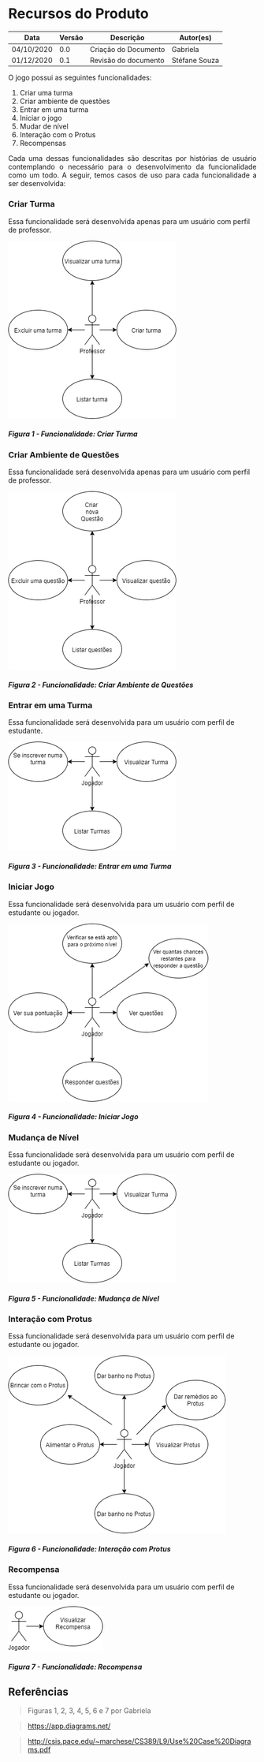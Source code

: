 # Recursos do Produto

Data | Versão | Descrição | Autor(es)
---- | ---- | ----| -----
04/10/2020 | 0.0 | Criação do Documento | Gabriela
01/12/2020 | 0.1 | Revisão do documento | Stéfane Souza

O jogo possui as seguintes funcionalidades:

1. Criar uma turma
2. Criar ambiente de questões
3. Entrar em uma turma
4. Iniciar o jogo
5. Mudar de nível
6. Interação com o Protus
7. Recompensas

<p align="justify"> Cada uma dessas funcionalidades são descritas por histórias de usuário contemplando o necessário para o desenvolvimento da funcionalidade como um todo. A seguir, temos casos de uso para cada funcionalidade a ser desenvolvida: </p>

### Criar Turma

Essa funcionalidade será desenvolvida apenas para um usuário com perfil de professor.

![criarturma](./img/criar-turma.png)

##### Figura 1 - Funcionalidade: Criar Turma

### Criar Ambiente de Questões

Essa funcionalidade será desenvolvida apenas para um usuário com perfil de professor.

![questoes](./img/questoes.png)

##### Figura 2 - Funcionalidade: Criar Ambiente de Questões

### Entrar em uma Turma

Essa funcionalidade será desenvolvida para um usuário com perfil de estudante.

![turma](./img/entrar-turma.png)

##### Figura 3 - Funcionalidade: Entrar em uma Turma

### Iniciar Jogo

Essa funcionalidade será desenvolvida para um usuário com perfil de estudante ou jogador.

![inicio](./img/iniciar-jogo.png)

##### Figura 4 - Funcionalidade: Iniciar Jogo

### Mudança de Nível

Essa funcionalidade será desenvolvida para um usuário com perfil de estudante ou jogador.

![turma](./img/entrar-turma.png)

##### Figura 5 - Funcionalidade: Mudança de Nível

### Interação com Protus

Essa funcionalidade será desenvolvida para um usuário com perfil de estudante ou jogador.

![protus](./img/protus.png)

##### Figura 6 - Funcionalidade: Interação com Protus

### Recompensa

Essa funcionalidade será desenvolvida para um usuário com perfil de estudante ou jogador.

![protus](./img/recompensa.png)

##### Figura 7 - Funcionalidade: Recompensa

## Referências
> Figuras 1, 2, 3, 4, 5, 6 e 7 por Gabriela

> https://app.diagrams.net/

> http://csis.pace.edu/~marchese/CS389/L9/Use%20Case%20Diagrams.pdf

